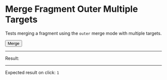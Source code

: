 # Merge Fragment Outer Multiple Targets

Tests merging a fragment using the `outer` merge mode with multiple targets.

<div>
  <div id="content" data-signals-result="0"></div>
  <button id="clickable" data-on-click="@get('/tests/merge_fragment_outer_multiple_targets/data')" class="btn">Merge</button>
  <div class="target"></div>
  <div class="target"></div>
  <hr />
  Result:
  <code id="result" data-text="$result == 2 ? 1 : 0"></code>
  <hr />
  Expected result on click: <code>1</code>
</div>